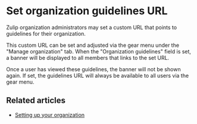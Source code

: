 # Set organization guidelines URL

Zulip organization administrators may set a custom URL that points to
guidelines for their organization.

This custom URL can be set and adjusted via the gear menu under the
"Manage organization" tab. When the "Organization guidelines" field
is set, a banner will be displayed to all members that links to the
set URL.

Once a user has viewed these guidelines, the banner will not
be shown again. If set, the guidelines URL will always be available to
all users via the gear menu.

## Related articles

* [Setting up your organization](/help/getting-your-organization-started-with-zulip)
